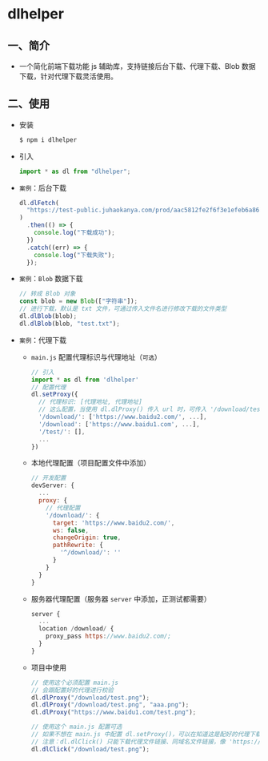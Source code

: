 # dlhelper

## 一、简介

- 一个简化前端下载功能 js 辅助库，支持链接后台下载、代理下载、Blob 数据下载，针对代理下载灵活使用。

## 二、使用

- 安装

  ```sh
  $ npm i dlhelper
  ```

- 引入

  ```javascript
  import * as dl from "dlhelper";
  ```

- `案例`：后台下载

  ```javascript
  dl.dlFetch(
    "https://test-public.juhaokanya.com/prod/aac5812fe2f6f3e1efeb6a86c8eb2867.png"
  )
    .then(() => {
      console.log("下载成功");
    })
    .catch((err) => {
      console.log("下载失败");
    });
  ```

- `案例`：`Blob` 数据下载

  ```javascript
  // 转成 Blob 对象
  const blob = new Blob(["字符串"]);
  // 进行下载，默认是 txt 文件，可通过传入文件名进行修改下载的文件类型
  dl.dlBlob(blob);
  dl.dlBlob(blob, "test.txt");
  ```

- `案例`：代理下载

  - `main.js` 配置代理标识与代理地址（`可选`）

    ```javascript
    // 引入
    import * as dl from 'dlhelper'
    // 配置代理
    dl.setProxy({
      // 代理标识: [代理地址, 代理地址]
      // 这么配置，当使用 dl.dlProxy() 传入 url 时，可传入 '/download/test.png'、'https://www.baidu1.com/test.png'、'https://www.baidu2.com/test.png', 全链接的会自动匹配代理地址，匹配成功替换成对应的代理标识
      '/download/': ['https://www.baidu2.com/', ...],
      '/download': ['https://www.baidu1.com', ...],
      '/test/': [],
      ...
    })
    ```

  - 本地代理配置（项目配置文件中添加）

    ```javascript
    // 开发配置
    devServer: {
      ...
      proxy: {
        // 代理配置
        '/download/': {
          target: 'https://www.baidu2.com/',
          ws: false,
          changeOrigin: true,
          pathRewrite: {
            '^/download/': ''
          }
        }
      }
    }
    ```

  - 服务器代理配置（服务器 `server` 中添加，正测试都需要）

    ```javascript
    server {
      ...
      location /download/ {
        proxy_pass https://www.baidu2.com/;
      }
    }
    ```

  - 项目中使用

    ```javascript
    // 使用这个必须配置 main.js
    // 会跟配置好的代理进行校验
    dl.dlProxy("/download/test.png");
    dl.dlProxy("/download/test.png", "aaa.png");
    dl.dlProxy("https://www.baidu1.com/test.png");

    // 使用这个 main.js 配置可选
    // 如果不想在 main.js 中配置 dl.setProxy()，可以在知道这是配好的代理下载链接时，直接通过代理链接下载（如：/download/test.png，不能是全链接，全链接没法匹配替换）
    // 注意：dl.dlClick() 只能下载代理文件链接、同域名文件链接，像 'https://www.baidu1.com/test.png' 这种就是非代理链接了，上面支持是因为内部会进行匹配替换成代理标识
    dl.dlClick("/download/test.png");
    ```
